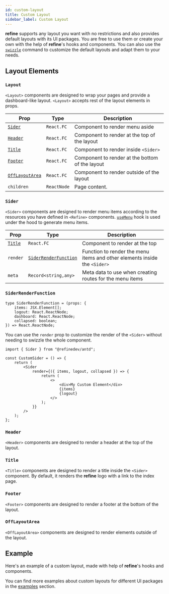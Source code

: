 ```yaml
---
id: custom-layout
title: Custom Layout
sidebar_label: Custom Layout
---
```


**refine** supports any layout you want with no restrictions and also provides default layouts with its UI packages. You are free to use them or create your own with the help of **refine**'s hooks and components. You can also use the [`swizzle`][cli] command to customize the default layouts and adapt them to your needs.

## Layout Elements

### `Layout`

`<Layout>` components are designed to wrap your pages and provide a dashboard-like layout. `<Layout>` accepts rest of the layout elements in props.

| Prop                              | Type        | Description                                     |
| --------------------------------- | ----------- | ----------------------------------------------- |
| [`Sider`](#sider)                 | `React.FC`  | Component to render menu aside                  |
| [`Header`](#header)               | `React.FC`  | Component to render at the top of the layout    |
| [`Title`](#title)                 | `React.FC`  | Component to render inside `<Sider>`            |
| [`Footer`](#footer)               | `React.FC`  | Component to render at the bottom of the layout |
| [`OffLayoutArea`](#offlayoutarea) | `React.FC`  | Component to render outside of the layout       |
| `children`                        | `ReactNode` | Page content.                                   |

### `Sider`

`<Sider>` components are designed to render menu items according to the resources you have defined in `<Refine>` components. [`useMenu`][usemenu] hook is used under the hood to generate menu items.

| Prop              | Type                                          | Description                                                               |
| ----------------- | --------------------------------------------- | ------------------------------------------------------------------------- |
| [`Title`](#title) | `React.FC`                                    | Component to render at the top                                            |
| `render`          | [`SiderRenderFunction`](#siderrenderfunction) | Function to render the menu items and other elements inside the `<Sider>` |
| `meta`            | `Record<string,any>`                          | Meta data to use when creating routes for the menu items                  |

### `SiderRenderFunction`

```tsx
type SiderRenderFunction = (props: {
    items: JSX.Element[];
    logout: React.ReactNode;
    dashboard: React.ReactNode;
    collapsed: boolean;
}) => React.ReactNode;
```

You can use the `render` prop to customize the render of the `<Sider>` without needing to swizzle the whole component.

```tsx title="Using Render Prop"
import { Sider } from "@refinedev/antd";

const CustomSider = () => {
    return (
        <Sider
            render={({ items, logout, collapsed }) => {
                return (
                    <>
                        <div>My Custom Element</div>
                        {items}
                        {logout}
                    </>
                );
            }}
        />
    );
};
```

### `Header`

`<Header>` components are designed to render a header at the top of the layout.

### `Title`

`<Title>` components are designed to render a title inside the `<Sider>` component. By default, it renders the **refine** logo with a link to the index page.

### `Footer`

`<Footer>` components are designed to render a footer at the bottom of the layout.

### `OffLayoutArea`

`<OffLayoutArea>` components are designed to render elements outside of the layout.

## Example

Here's an example of a custom layout, made with help of **refine**'s hooks and components.

You can find more examples about custom layouts for different UI packages in the [examples](/docs/examples) section.

<CodeSandboxExample path="customization-top-menu-layout" />

[refine]: /docs/api-reference/core/components/refine-config
[cli]: /docs/packages/documentation/cli#swizzle
[usemenu]: /docs/api-reference/core/hooks/ui/useMenu/
